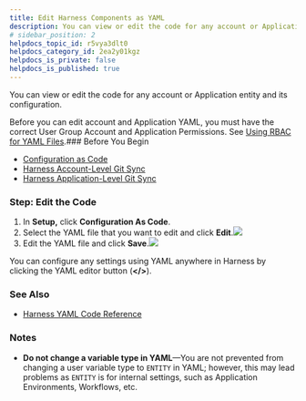 ```yaml
---
title: Edit Harness Components as YAML
description: You can view or edit the code for any account or Application entity and its configuration. Before you can edit account and Application YAML, you must have the correct User Group Account and Applicati…
# sidebar_position: 2
helpdocs_topic_id: r5vya3dlt0
helpdocs_category_id: 2ea2y01kgz
helpdocs_is_private: false
helpdocs_is_published: true
---
```


You can view or edit the code for any account or Application entity and its configuration.

Before you can edit account and Application YAML, you must have the correct User Group Account and Application Permissions. See [Using RBAC for YAML Files](/article/htvzryeqjw-configuration-as-code#using_rbac_for_yaml_files).### Before You Begin

* [Configuration as Code](/article/htvzryeqjw-configuration-as-code)
* [Harness Account-Level Git Sync](/article/apiwdqngvz-harness-account-level-sync)
* [Harness Application-Level Git Sync](/article/6mr74fm55h-harness-application-level-sync)

### Step: Edit the Code

1. In **Setup,** click **Configuration As Code**.
2. Select the YAML file that you want to edit and click **Edit**.![](https://files.helpdocs.io/kw8ldg1itf/articles/r5vya3dlt0/1594747903401/screenshot-2020-07-14-at-11-00-35-pm.png)
3. Edit the YAML file and click **Save**.![](https://files.helpdocs.io/kw8ldg1itf/articles/r5vya3dlt0/1594748236599/screenshot-2020-07-14-at-11-04-22-pm.png)

You can configure any settings using YAML anywhere in Harness by clicking the YAML editor button (**</>**).

### See Also

* [Harness YAML Code Reference](/article/21kgaw4h86-harness-yaml-code-reference)

### Notes

* **Do not change a variable type in YAML**—You are not prevented from changing a user variable type to `ENTITY` in YAML; however, this may lead problems as `ENTITY` is for internal settings, such as Application Environments, Workflows, etc.

